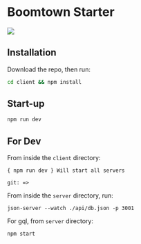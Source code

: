 # Boomtown Starter

![](http://www.sickchirpse.com/wp-content/uploads/2013/09/Boomtown-Featured-.jpg)

## Installation

Download the repo, then run:

```bash
cd client && npm install
```

## Start-up

```bash
npm run dev
```

## For Dev

From inside the `client` directory:

```
{ npm run dev } Will start all servers
```

```
git: =>
```

From inside the `server` directory, run:

```
json-server --watch ./api/db.json -p 3001
```

For gql, from `server` directory:

```
npm start
```
